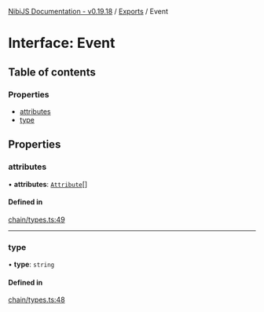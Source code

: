 [NibiJS Documentation - v0.19.18](../intro.md) / [Exports](../modules.md) / Event

# Interface: Event

## Table of contents

### Properties

- [attributes](Event.md#attributes)
- [type](Event.md#type)

## Properties

### attributes

• **attributes**: [`Attribute`](Attribute.md)[]

#### Defined in

[chain/types.ts:49](https://github.com/NibiruChain/ts-sdk/blob/f41d022/packages/nibijs/src/chain/types.ts#L49)

___

### type

• **type**: `string`

#### Defined in

[chain/types.ts:48](https://github.com/NibiruChain/ts-sdk/blob/f41d022/packages/nibijs/src/chain/types.ts#L48)
